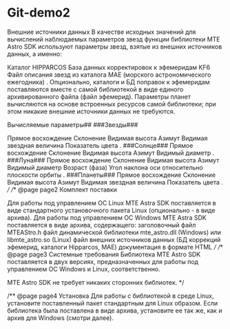 # Git-demo2
Внешние источники данных
В качестве исходных значений для вычислений наблюдаемых параметров звезд функции библиотеки MTE Astro SDK используют параметры звезд, взятые из внешних источников данных, а именно:

Каталог HIPPARCOS
База данных корректировок к эфемеридам KF6
Файл описания звезд из каталога MAE (морского астрономического ежегодника) . Опционально, каталоги и БД поправок к эфемеридам поставляются вместе с самой библиотекой в виде единого архивированного файла (файл эфемерид).
Параметры планет вычисляются на основе встроенных ресурсов самой библиотеки; при этом никакие внешние источники данных не требуются.

Вычисляемые параметры##
###Звезды###

Прямое восхождение
Склонение
Видимая высота
Азимут
Видимая звездная величина
Показатель цвета . ###Солнце###
Прямое восхождение
Склонение
Видимая высота
Азимут
Видимый диаметр . ###Луна###
Прямое восхождение
Склонение
Видимая высота
Азимут
Видимый диаметр
Возраст (фаза)
Угол наклона оси относительно плоскости орбиты . ###Планеты###
Прямое восхождение
Склонение
Видимая высота
Азимут
Видимая звездная величина
Показатель цвета . */
/** @page page2 Комплект поставки

Для работы под управлением ОС Linux MTE Astra SDK поставляется в виде стандартного установочного пакета Linux (опционально - в виде архива).
Для работы под управлением ОС Windows MTE Astra SDK поставляется в виде архива, содержащего:
заголовочный файл MTEAStro.h
файл динамической библиотеки mte_astro.dll (Windows) или libmte_astro.so (Linux)
файл внешних источников данных (БД коррекций эфемерид, каталоги Hipparcos, MAE)
документация в формате HTML */
/** @page page3 Системные требования Библиотека MTE Astro SDK поставляется в двух версиях, предназначенных для работы под управлением ОС Windows и Linux, соответственно.

MTE Astro SDK не требует никаких сторонних библиотек. */

/** @page page4 Установка Для работы с библиотекой в среде Linux, установите поставленный пакет стандартным для Linux образом. Если библиотека была поставлена в виде архива, установите ее так же, как и архив для Windows (смотри далее).
